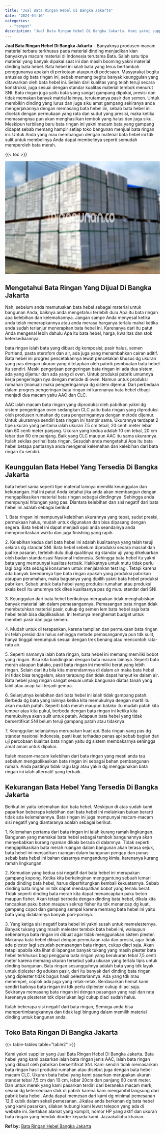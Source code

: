 ```yaml
---
title: "Jual Bata Ringan Hebel Di Bangka Jakarta"
date: "2024-04-16"
categories: 
  - "tempat"
description: "Jual Bata Ringan Hebel Di Bangka Jakarta. Kami yakni supplier yang Jual Bata Ringan Hebel Di Bangka Jakarta. Bata hebel yang kami pasarkan ialah bata ringan..."
---
```


**Jual Bata Ringan Hebel Di Bangka Jakarta** – Banyaknya produsen macam material terbaru terkhusus pada material dinding menjadikan kian banyaknya macam material di Indonesia terutama Bata. Salah satu tipe material yang banyak dipakai saat ini dan masih booming yakni material dinding bata hebel. Bata hebel ini ialah bata yang terus bertambah penggunanya apakah di perkotaan ataupun di pedesaan. Masyarakat begitu antusias dg bata ringan ini, sebab memang begitu banyak keunggulan yang ditawarkan oleh bata hebel ini. Selain dari kualitas yang telah teruji secara konstruksi, juga sesuai dengan standar kualitas material tembok menurut SNI. Bata ringan juga yaitu bata yang sangat gampang dipakai, presisi dan tidak memakan banyak matrial lainnya, terutamanya pasir dan semen. Untuk membikin dinding yang lurus dan juga siku amat gampang sekiranya anda mengerjakannya dengan memasang bata hebel ini, sebab bata hebel ini dicetak dengan permukaan yang rata dan sudut yang presisi, maka ketika memasangnya pun akan menghasilkan tembok yang halus dan juga siku. Meskipun terbilang baru bata ringan ini yakni macam bata yang gampang didapat sebab memang hampir setiap toko bangunan menjual bata ringan ini. Untuk Anda yang mau membangun dengan material bata hebel ini tdk sulit untuk membelinya Anda dapat membelinya seperti semudah memperoleh bata merah.

{{< toc >}}

![Jual Bata Ringan Hebel Di Bangka Jakarta](/images/jual-hebel-murah-44.png)

## Mengetahui Bata Ringan Yang Dijual Di Bangka Jakarta

Nah, sebelum anda memutuskan bata hebel sebagai material untuk bangunan Anda, baiknya anda mengetahui terlebih dulu Apa itu bata ringan apa kelebihan dan kelemahannya. Jangan sampe Anda menyesal ketika anda telah menerapkannya atau anda merasa harganya terlalu mahal ketika anda sudah terlanjur menerapkan bata hebel ini. Karenanya dari itu patut Anda mengenal lebih dahulu Apa itu bata hebel, harga, kwalitas dan stok ketersediaannya.

bata ringan ialah bata yang dibuat dg komposisi; pasir halus, semen Portland, pasta sterofom dan air, ada juga yang menambahkan cairan aditif. Bata hebel ini progres pencetakannya lewat pencetakan khusus dg ukuran yang pas dengan ukuran yang ditetapkan oleh pabrik pembuatan bata hebel itu sendiri. Meski pengerjaan pengeringan bata ringan ini ada dua sistem, ada yang dijemur dan ada yang di oven. Untuk produksi pabrik umumnya kerja pengeringan nya dengan metode di oven. Namun untuk produksi rumahan (manual) maka pengeringannya dg sistem dijemur. Dari perbedaan dalam progres pengeringan bata ringan ini karenanya bata hebel dibagi menjadi dua macam yaitu AAC dan CLC.

AAC ialah macam bata ringan yang diproduksi oleh pabrikan yakni dg sistem pengeringan oven sedangkan CLC yaitu bata ringan yang diproduksi oleh produsen rumahan dg cara pengeringannya dengan metode dijemur. Untuk ukurannya sendiri bata ringan ini hampir sama. Ukurannya terdapat 2 tipe ukuran yang pertama ialah ukuran 7.5 cm tebal, 20 centi meter lebar dan 60 centi meter panjang. Ukuran yang kedua adalah 10 cm tebal, 20 cm lebar dan 60 cm panjang. Baik yang CLC maupun AAC itu sama ukurannya. Itulah sekilas perihal bata ringan. Sesudah anda mengetahui Apa itu bata hebel betapa pantasnya anda mengenal kelemahan dan kelebihan dari bata ringan itu sendiri.

## Keunggulan Bata Hebel Yang Tersedia Di Bangka Jakarta

bata hebel sama seperti tipe material lainnya memiliki keunggulan dan kekurangan. Hal ini patut Anda ketahui jika anda akan membangun dengan mengaplikasikan material bata ringan sebagai dindingnya. Sehingga anda mempunyai hitungan yang pas. Diantara kelebihan dan sisi negatif dari bata hebel ini adalah sebagai berikut.

1\. Bata ringan ini mempunyai kelebihan ukurannya yang tepat, sudut presisi, permukaan halus, mudah untuk digunakan dan bisa dipasang dengan segera. Bata hebel ini dapat menjadi opsi anda seandainya anda memprioritaskan waktu dan juga finishing yang rapih.

2\. Kelebihan kedua dari bata hebel ini adalah kualitasnya yang telah teruji selaras dg standar SNI. Bata hebel sebelum diproduksi secara massal dan jual ke pasaran, terlebih dulu diuji qualitinya dg standar uji yang dikeluarkan oleh badan standarisasi Nasional Indonesia. Sehingga bata hebel itu yakni bata yang mempunyai kualitas terbaik. Hakikatnya untuk mutu tidak perlu lagi bagi kita sebagai konsumen untuk menjalankan test lagi. Tetapi karena ada banyak beredarnya tipe bata ringan apakah yang produksi pabrikan ataupun perumahan, maka bagusnya yang dipilih yakni bata hebel produksi pabrikan. Sebab untuk bata hebel yang produksi rumahan atau produksi skala kecil itu umumnya tdk dites kualitasnya pas dg mutu standar dari SNI.

3\. Keunggulan dari bata hebel berikutnya merupakan tidak menghabiskan banyak material lain dalam pemasangannya. Pemasangan bata ringan tidak membutuhkan material pasir, cukup dg semen lem bata hebel saja bata hebel telah bisa diaplikasikan. Ini tentunya menghemat budget untuk membeli pasir dan juga semen.

4\. Mudah untuk di terapankan, karena tampilan dan permukaan bata ringan ini telah presisi dan halus sehingga metode pemasangannya pun tdk sulit, hanya tinggal menumpuk sesuai dengan trek benang atau mencontoh rata-rata air.

5\. Seperti namanya ialah bata ringan, bata hebel ini memang memiliki bobot yang ringan. Bisa kita bandingkan dengan bata macam lainnya. Seperti bata merah ataupun batako, pasti bata ringan ini memiliki berat yang lebih ringan. Selain dari itu bila kita merendamnya di dalam air maka bata hebel ini tidak bisa tenggelam, akan terapung dan tidak dapat hanyut ke dalam air. Bata hebel yang ringan sangat sesuai untuk bangunan diatas tanah yang labil atau acap kali terjadi gempa.

6\. Selanjutnya kelebihan dari bata hebel ini ialah tidak gampang patah. Berbeda dg bata yang lainnya ketika kita memukulnya dengan martil itu akan mudah patah. Seperti bata merah maupun batako itu mudah patah kita lempar atau kita pukul, berbeda dengan bata ringan ini ketika kita memukulnya akan sulit untuk patah. Adapaun bata hebel yang tidak bersertifikat SNI belum teruji gampang patah atau tidaknya.

7\. Keunggulan selanjutnya merupakan kuat api. Bata ringan yang pas dg standar nasional Indonesia, pasti kuat terhadap panas api sebab bagian dari uji percobaan kualitas bata ringan yaitu dg sistem membakarnya sehingga amat aman untuk dipakai.

Itulah macam-macam kelebihan dari bata ringan yang mesti anda tau sebelum mengaplikasikan bata ringan ini sebagai bahan pembangunan rumah. Anda pastinya tidak ragu lagi atau yakin dg menggunakan bata ringan ini ialah alternatif yang terbaik.

## Kekurangan Bata Hebel Yang Tersedia Di Bangka Jakarta

Berikut ini yaitu kelemahan dari bata hebel. Meskipun di atas sudah kami paparkan beberapa kelebihan dari bata hebel ini melainkan bukan berarti tidak ada kelemahannya. Bata ringan ini juga mempunyai macam-macam sisi negatif yang diantaranya adalah sebagai berikut.

1\. Kelemahan pertama dari bata ringan ini ialah kurang ramah lingkungan. Bangunan yang memakai bata hebel sebagai tembok bangunannya akan menyebabkan kurang nyaman dikala berada di dalamnya. Tidak seperti mengaplikasikan bata merah ruangan dalam bangunan akan terasa sejuk, bata hebel ini menjadikan ruangan dalam bangunan pengap dan panas sebab bata hebel ini bahan dasarnya mengandung kimia, karenanya kurang ramah lingkungan.

2\. Kemudian yang kedua sisi negatif dari bata hebel ini merupakan gampang kopong. Ketika kita berkeinginan menggantung sebuah lemari pada dinding bata hebel, harus diperhitungkan kembali kekuatannya. Sebab dinding bata ringan ini tdk dapat mendapatkan bobot yang terlalu berat. Tidak seperti dinding bata merah kita dapat menancapkan paku beton maupun fisher. Akan tetapi berbeda dengan dinding bata hebel, dikala kita tancapkan paku beton maupun sekrup fisher itu tdk menancap dg kuat, gampang copot dan gampang sempal karena memang bata hebel ini yaitu bata yang didalamnya banyak pori-porinya.

3\. Yang ketiga sisi negatif bata hebel ini yakni susah untuk memelesternya. Banyak tukang yang masih melester tembok bata hebel ini, walaupun sebenarnya bata ringan ini dibuat agar tidak menggunakan sistem plester. Makanya bata hebel dibuat dengan permukaan rata dan presisi, agar tidak ada plester lagi sesudah pemasangan bata ringan, cukup diaci saja. Akan tetapi apabila kita lihat di lapangan banyak tukang yang masih plester bata hebel terkhusus bagi pengguna bata ringan yang berukuran tebal 7,5 centi meter karena memang ukuran tersebut yaitu ukuran yang terlalu tipis untuk dinding bangunan. Bata ringan sesungguhnya adalah bata yang tdk layak untuk diplester dg adukan pasir, dari itu banyak dari dinding bata ringan yang diplester tidak bagus hasil pelestariannya. Ada yang tdk mau menempel, coplok ada juga yang retak-retak. Berdasarkan hemat kami sendiri baiknya bata ringan ini tdk perlu diplester cukup di aci saja. Sekiranya memasang bata ringan ini dengan pasangan yang rapi dan rata karenanya plesteran tdk diperlukan lagi cukup diaci sudah halus.

Itulah beberapa sisi negatif dari bata ringan, Semoga anda bisa mempertimbangkannya dan tidak lagi bingung dalam memilih material dinding untuk bangunan anda.

## Toko Bata Ringan Di Bangka Jakarta

{{< table-tables table="table2" >}}

Kami yakni supplier yang Jual Bata Ringan Hebel Di Bangka Jakarta. Bata hebel yang kami pasarkan ialah bata ringan jenis AAC, ialah bata ringan yang dibuat oleh pabrikan bersertifikat SNI. Kami sendiri tidak memasarkan bata ringan hasil produksi rumahan atau disebut juga dengan bata hebel macam CLC. Ukuran bata hebel yang kami pasarkan merupakan ukuran standar tebal 7,5 cm dan 10 cm, lebar 20cm dan panjang 60 centi meter. Dan untuk merek yang kami pasarkan terdiri dari beraneka macam merk, sesuai dg ketersediaan stok di pabrik karena kami mengambil langsung dari pabrik bata hebel. Anda dapat memesan dari kami dg minimal pemesanan 12,6 kubik dalam sekali pemesanan. Jikalau anda berkenan dg bata hebel yang kami pasarkan, silakan hubungi kami lewat telepon yang ada di website ini. Sertakan alamat yang komplit, nomor HP yang aktif dan ukuran bata ringan yang hendak diorder kepada kami. Jazaakallohu khairan.

**Ref by:** [Bata Ringan Hebel Bangka Jakarta](https://id.wikipedia.org/wiki/Bata)
